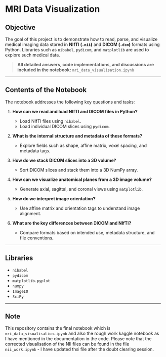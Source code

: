 # MRI Data Visualization

## Objective
The goal of this project is to demonstrate how to read, parse, and visualize medical imaging data stored in **NIfTI (`.nii`)** and **DICOM (`.dcm`)** formats using Python. Libraries such as `nibabel`, `pydicom`, and `matplotlib` are used to explore such medical data.

> **All detailed answers, code implementations, and discussions are included in the notebook:** `mri_data_visualisation.ipynb`

---

## Contents of the Notebook

The notebook addresses the following key questions and tasks:

1. **How can we read and load NIfTI and DICOM files in Python?**
   - Load NIfTI files using `nibabel`.
   - Load individual DICOM slices using `pydicom`.

2. **What is the internal structure and metadata of these formats?**
   - Explore fields such as shape, affine matrix, voxel spacing, and metadata tags.

3. **How do we stack DICOM slices into a 3D volume?**
   - Sort DICOM slices and stack them into a 3D NumPy array.

4. **How can we visualize anatomical planes from a 3D image volume?**
   - Generate axial, sagittal, and coronal views using `matplotlib`.

5. **How do we interpret image orientation?**
   - Use affine matrix and orientation tags to understand image alignment.

6. **What are the key differences between DICOM and NIfTI?**
   - Compare formats based on intended use, metadata structure, and file conventions.

---

## Libraries

- `nibabel`
- `pydicom`
- `matplotlib.pyplot`
- `numpy`
- `ImageIO`
- `SciPy`

---

## Note

This repository contains the final notebook which is `mri_data_visualisation.ipynb` and also the rough work kaggle notebook as I have mentioned in the documentation in the code.
Please note that the corrected visualisation of the NII files can be found in the file `nii_work.ipynb` - I have updated thsi file after the doubt clearing session.
